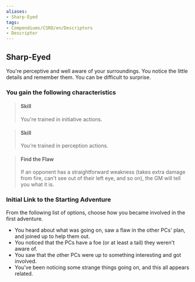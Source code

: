 ```yaml
---
aliases:
- Sharp-Eyed
tags:
- Compendiums/CSRD/en/Descriptors
- Descriptor
---
```


## Sharp-Eyed  
You're perceptive and well aware of your surroundings. You notice the little details and remember them. You can be difficult to surprise.
### You gain the following characteristics  
> #### Skill
> You're trained in initiative actions.  

> #### Skill
> You're trained in perception actions.  

> #### Find the Flaw
> If an opponent has a straightforward weakness (takes extra damage from fire, can't see out of their left eye, and so on), the GM will tell you what it is.  

### Initial Link to the Starting Adventure  
From the following list of options, choose how you became involved in the first adventure.  
- You heard about what was going on, saw a flaw in the other PCs' plan, and joined up to help them out.  
- You noticed that the PCs have a foe (or at least a tail) they weren't aware of.  
- You saw that the other PCs were up to something interesting and got involved.  
- You've been noticing some strange things going on, and this all appears related.  